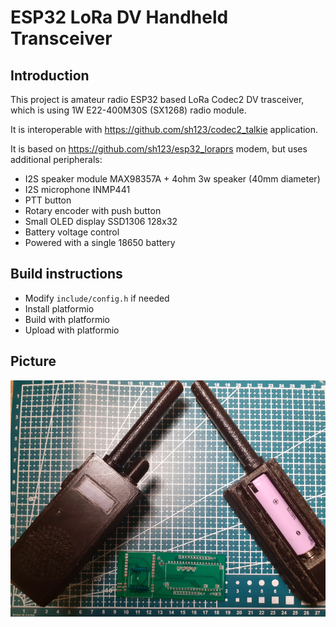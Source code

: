 # ESP32 LoRa DV Handheld Transceiver 

## Introduction
This project is amateur radio ESP32 based LoRa Codec2 DV trasceiver, which is using 1W E22-400M30S (SX1268) radio module.

It is interoperable with https://github.com/sh123/codec2_talkie application.

It is based on https://github.com/sh123/esp32_loraprs modem, but uses additional peripherals:
- I2S speaker module MAX98357A + 4ohm 3w speaker (40mm diameter)
- I2S microphone INMP441
- PTT button
- Rotary encoder with push button
- Small OLED display SSD1306 128x32
- Battery voltage control
- Powered with a single 18650 battery

## Build instructions
- Modify `include/config.h` if needed
- Install platformio
- Build with platformio
- Upload with platformio

## Picture
![Device](extras/images/device.png)
